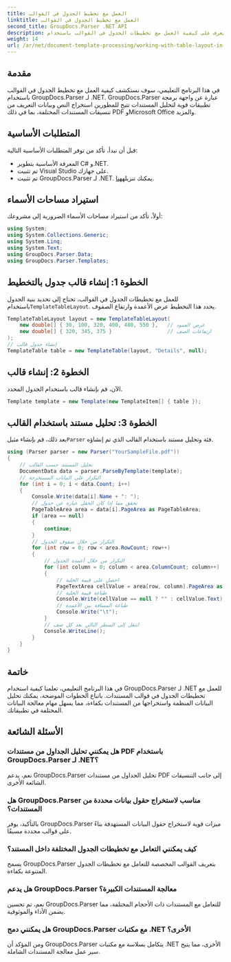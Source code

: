 ```yaml
---
title: العمل مع تخطيط الجدول في القوالب
linktitle: العمل مع تخطيط الجدول في القوالب
second_title: GroupDocs.Parser .NET API
description: تعرف على كيفية العمل مع تخطيطات الجدول في القوالب باستخدام GroupDocs.Parser لـ .NET. استخراج البيانات المنظمة بكفاءة من المستندات.
weight: 14
url: /ar/net/document-template-processing/working-with-table-layout-in-templates/
---
```

## مقدمة
في هذا البرنامج التعليمي، سوف نستكشف كيفية العمل مع تخطيط الجدول في القوالب باستخدام GroupDocs.Parser لـ .NET. GroupDocs.Parser عبارة عن واجهة برمجة تطبيقات قوية لتحليل المستندات تتيح للمطورين استخراج النص وبيانات التعريف من تنسيقات المستندات المختلفة، بما في ذلك PDF وMicrosoft Office والمزيد.
## المتطلبات الأساسية
قبل أن نبدأ، تأكد من توفر المتطلبات الأساسية التالية:
- المعرفة الأساسية بتطوير C# و.NET.
- تم تثبيت Visual Studio على جهازك.
-  تم تثبيت GroupDocs.Parser لـ .NET. يمكنك تنزيله[هنا](https://releases.groupdocs.com/parser/net/).

## استيراد مساحات الأسماء
أولاً، تأكد من استيراد مساحات الأسماء الضرورية إلى مشروعك:
```csharp
using System;
using System.Collections.Generic;
using System.Linq;
using System.Text;
using GroupDocs.Parser.Data;
using GroupDocs.Parser.Templates;
```
## الخطوة 1: إنشاء قالب جدول بالتخطيط
للعمل مع تخطيطات الجدول في القوالب، تحتاج إلى تحديد بنية الجدول باستخدام`TemplateTableLayout`. يحدد هذا التخطيط عرض الأعمدة وارتفاع الصفوف.
```csharp
TemplateTableLayout layout = new TemplateTableLayout(
    new double[] { 30, 100, 320, 400, 480, 550 },   // عرض العمود
    new double[] { 320, 345, 375 }                  // ارتفاعات الصف
);
// إنشاء جدول قالب
TemplateTable table = new TemplateTable(layout, "Details", null);
```
## الخطوة 2: إنشاء قالب
الآن، قم بإنشاء قالب باستخدام الجدول المحدد.
```csharp
Template template = new Template(new TemplateItem[] { table });
```
## الخطوة 3: تحليل مستند باستخدام القالب
 بعد ذلك، قم بإنشاء مثيل`Parser` فئة وتحليل مستند باستخدام القالب الذي تم إنشاؤه.
```csharp
using (Parser parser = new Parser("YourSampleFile.pdf"))
{
    // تحليل المستند حسب القالب
    DocumentData data = parser.ParseByTemplate(template);
    // التكرار على البيانات المستخرجة
    for (int i = 0; i < data.Count; i++)
    {
        Console.Write(data[i].Name + ": ");
        // تحقق مما إذا كان الحقل عبارة عن جدول
        PageTableArea area = data[i].PageArea as PageTableArea;
        if (area == null)
        {
            continue;
        }
        // التكرار من خلال صفوف الجدول
        for (int row = 0; row < area.RowCount; row++)
        {
            // التكرار من خلال أعمدة الجدول
            for (int column = 0; column < area.ColumnCount; column++)
            {
                // احصل على قيمة الخلية
                PageTextArea cellValue = area[row, column].PageArea as PageTextArea;
                // طباعة قيمة الخلية
                Console.Write(cellValue == null ? "" : cellValue.Text);
                // طباعة المسافة بين الأعمدة
                Console.Write("\t");
            }
            // انتقل إلى السطر التالي بعد كل صف
            Console.WriteLine();
        }
    }
}
```

## خاتمة
في هذا البرنامج التعليمي، تعلمنا كيفية استخدام GroupDocs.Parser لـ .NET للعمل مع تخطيطات الجدول في قوالب المستندات. باتباع الخطوات الموضحة، يمكنك تحليل البيانات المنظمة واستخراجها من المستندات بكفاءة، مما يسهل مهام معالجة البيانات المختلفة في تطبيقاتك.

## الأسئلة الشائعة
### هل يمكنني تحليل الجداول من مستندات PDF باستخدام GroupDocs.Parser لـ .NET؟
نعم، يدعم GroupDocs.Parser تحليل الجداول من مستندات PDF إلى جانب التنسيقات الشائعة الأخرى.
### هل GroupDocs.Parser مناسب لاستخراج حقول بيانات محددة من المستندات؟
بالتأكيد، يوفر GroupDocs.Parser ميزات قوية لاستخراج حقول البيانات المستهدفة بناءً على قوالب محددة مسبقًا.
### كيف يمكنني التعامل مع تخطيطات الجدول المختلفة داخل المستند؟
يسمح GroupDocs.Parser بتعريف القوالب المخصصة للتعامل مع تخطيطات الجدول المتنوعة بكفاءة.
### هل يدعم GroupDocs.Parser معالجة المستندات الكبيرة؟
نعم، تم تحسين GroupDocs.Parser للتعامل مع المستندات ذات الأحجام المختلفة، مما يضمن الأداء والموثوقية.
### هل يمكنني دمج GroupDocs.Parser مع مكتبات .NET الأخرى؟
ومن المؤكد أن GroupDocs.Parser يتكامل بسلاسة مع مكتبات .NET الأخرى، مما يتيح سير عمل معالجة المستندات الشاملة.